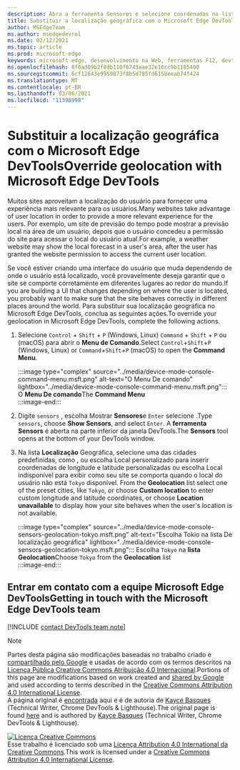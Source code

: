 ```yaml
---
description: Abra a ferramenta Sensores e selecione coordenadas na lista Geolocalização.
title: Substituir a localização geográfica com o Microsoft Edge DevTools
author: MSEdgeTeam
ms.author: msedgedevrel
ms.date: 02/12/2021
ms.topic: article
ms.prod: microsoft-edge
keywords: microsoft edge, desenvolvimento na Web, ferramentas F12, devtools
ms.openlocfilehash: 8f6ad09b2f8db110f6743aae32e16cc9b1185400
ms.sourcegitcommit: 6cf12643e9959873f8b5d785fd6158eeab74f424
ms.translationtype: MT
ms.contentlocale: pt-BR
ms.lasthandoff: 03/06/2021
ms.locfileid: "11398998"
---
```

<!-- Copyright Kayce Basques 

   Licensed under the Apache License, Version 2.0 (the "License");
   you may not use this file except in compliance with the License.
   You may obtain a copy of the License at

       https://www.apache.org/licenses/LICENSE-2.0

   Unless required by applicable law or agreed to in writing, software
   distributed under the License is distributed on an "AS IS" BASIS,
   WITHOUT WARRANTIES OR CONDITIONS OF ANY KIND, either express or implied.
   See the License for the specific language governing permissions and
   limitations under the License.  -->

# <a name="override-geolocation-with-microsoft-edge-devtools"></a><span data-ttu-id="687ed-104">Substituir a localização geográfica com o Microsoft Edge DevTools</span><span class="sxs-lookup"><span data-stu-id="687ed-104">Override geolocation with Microsoft Edge DevTools</span></span>  

<span data-ttu-id="687ed-105">Muitos sites aproveitam a localização do usuário para fornecer uma experiência mais relevante para os usuários.</span><span class="sxs-lookup"><span data-stu-id="687ed-105">Many websites take advantage of user location in order to provide a more relevant experience for the users.</span></span>  <span data-ttu-id="687ed-106">Por exemplo, um site de previsão do tempo pode mostrar a previsão local na área de um usuário, depois que o usuário concedeu a permissão do site para acessar o local do usuário atual.</span><span class="sxs-lookup"><span data-stu-id="687ed-106">For example, a weather website may show the local forecast in a user's area, after the user has granted the website permission to access the current user location.</span></span>  

<!--todo: add link to user location section when available -->  

<span data-ttu-id="687ed-107">Se você estiver criando uma interface do usuário que muda dependendo de onde o usuário está localizado, você provavelmente deseja garantir que o site se comporte corretamente em diferentes lugares ao redor do mundo.</span><span class="sxs-lookup"><span data-stu-id="687ed-107">If you are building a UI that changes depending on where the user is located, you probably want to make sure that the site behaves correctly in different places around the world.</span></span>  <span data-ttu-id="687ed-108">Para substituir sua localização geográfica no Microsoft Edge DevTools, conclua as seguintes ações.</span><span class="sxs-lookup"><span data-stu-id="687ed-108">To override your geolocation in Microsoft Edge DevTools, complete the following actions.</span></span>  

1.  <span data-ttu-id="687ed-109">Selecione `Control` + `Shift` + `P` \(Windows, Linux\) `Command` + `Shift` + `P` ou \(macOS\) para abrir o **Menu de Comando**.</span><span class="sxs-lookup"><span data-stu-id="687ed-109">Select `Control`+`Shift`+`P` \(Windows, Linux\) or `Command`+`Shift`+`P` \(macOS\) to open the **Command Menu**.</span></span>  
    
    :::image type="complex" source="../media/device-mode-console-command-menu.msft.png" alt-text="O Menu De comando" lightbox="../media/device-mode-console-command-menu.msft.png":::
       <span data-ttu-id="687ed-111">O **Menu De comando**</span><span class="sxs-lookup"><span data-stu-id="687ed-111">The **Command Menu**</span></span>  
    :::image-end:::  
    
1.  <span data-ttu-id="687ed-112">Digite `sensors` , escolha Mostrar **Sensores**e `Enter` selecione .</span><span class="sxs-lookup"><span data-stu-id="687ed-112">Type `sensors`, choose **Show Sensors**, and select `Enter`.</span></span>  <span data-ttu-id="687ed-113">A **ferramenta Sensors** é aberta na parte inferior da janela DevTools.</span><span class="sxs-lookup"><span data-stu-id="687ed-113">The **Sensors** tool opens at the bottom of your DevTools window.</span></span>  
1.  <span data-ttu-id="687ed-114">Na lista **Localização** Geográfica, selecione uma das cidades predefinidas, como , ou escolha Local personalizado para inserir coordenadas de longitude e latitude personalizadas ou escolha Local indisponível para exibir como seu site se comporta quando o local do usuário não está `Tokyo` disponível.  </span><span class="sxs-lookup"><span data-stu-id="687ed-114">From the **Geolocation** list select one of the preset cities, like `Tokyo`, or choose **Custom location** to enter custom longitude and latitude coordinates, or choose **Location unavailable** to display how your site behaves when the user's location is not available.</span></span>  
    
    :::image type="complex" source="../media/device-mode-console-sensors-geolocation-tokyo.msft.png" alt-text="Escolha Tokio na lista De localização geográfica" lightbox="../media/device-mode-console-sensors-geolocation-tokyo.msft.png":::
       <span data-ttu-id="687ed-116">Escolha `Tokyo` na **lista Geolocation**</span><span class="sxs-lookup"><span data-stu-id="687ed-116">Choose `Tokyo` from the **Geolocation** list</span></span>  
    :::image-end:::  
    
## <a name="getting-in-touch-with-the-microsoft-edge-devtools-team"></a><span data-ttu-id="687ed-117">Entrar em contato com a equipe Microsoft Edge DevTools</span><span class="sxs-lookup"><span data-stu-id="687ed-117">Getting in touch with the Microsoft Edge DevTools team</span></span>

[!INCLUDE [contact DevTools team note](../includes/contact-devtools-team-note.md)]  

<!-- links -->  

<!--[WebFundamentalsNativeHardwareUserLocationIndex]: /web/fundamentals/native-hardware/user-location/index "User Location"  -->  

> [!NOTE]
> <span data-ttu-id="687ed-118">Partes desta página são modificações baseadas no trabalho criado e [compartilhado pelo Google][GoogleSitePolicies] e usadas de acordo com os termos descritos na [Licença Pública Creative Commons Atribuição 4.0 Internacional][CCA4IL].</span><span class="sxs-lookup"><span data-stu-id="687ed-118">Portions of this page are modifications based on work created and [shared by Google][GoogleSitePolicies] and used according to terms described in the [Creative Commons Attribution 4.0 International License][CCA4IL].</span></span>  
> <span data-ttu-id="687ed-119">A página original é [encontrada](https://developers.google.com/web/tools/chrome-devtools/device-mode/geolocation) aqui e é de autoria de [Kayce Basques][KayceBasques] \(Technical Writer, Chrome DevTools \& Lighthouse\).</span><span class="sxs-lookup"><span data-stu-id="687ed-119">The original page is found [here](https://developers.google.com/web/tools/chrome-devtools/device-mode/geolocation) and is authored by [Kayce Basques][KayceBasques] \(Technical Writer, Chrome DevTools \& Lighthouse\).</span></span>  

[![Licença Creative Commons][CCby4Image]][CCA4IL]  
<span data-ttu-id="687ed-121">Esse trabalho é licenciado sob uma [Licença Attribution 4.0 International da Creative Commons][CCA4IL].</span><span class="sxs-lookup"><span data-stu-id="687ed-121">This work is licensed under a [Creative Commons Attribution 4.0 International License][CCA4IL].</span></span>  

[CCA4IL]: https://creativecommons.org/licenses/by/4.0  
[CCby4Image]: https://i.creativecommons.org/l/by/4.0/88x31.png  
[GoogleSitePolicies]: https://developers.google.com/terms/site-policies  
[KayceBasques]: https://developers.google.com/web/resources/contributors/kaycebasques  
